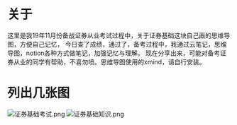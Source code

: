 # 关于
这里是我19年11月份备战证券从业考试过程中，关于证券基础这块自己画的思维导图，方便自己记忆，
今日查了成绩，通过了，备考过程中，我通过云笔记，思维导图，notion各种方式做笔记，加强记忆与理解。
现在分享出来，可能对备考证券从业的同学有帮助，不喜勿喷。思维导图使用的xmind，请自行安装。

# 列出几张图
![证券基础考试.png](https://github.com/huangchunwu/SecuritiesExam/blob/master/%E8%AF%81%E5%88%B8%E5%9F%BA%E7%A1%80%E7%9F%A5%E8%AF%86.png)
![证券基础知识.png](https://github.com/huangchunwu/SecuritiesExam/blob/master/%E8%AF%81%E5%88%B8%E5%9F%BA%E7%A1%80%E8%80%83%E8%AF%95.png)
